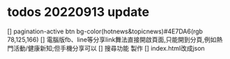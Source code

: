 # todos 20220913 update
[] pagination-active btn bg-color(hotnews&topicnews)#4E7DA6(rgb 78,125,166)
[] 電腦版fb、line等分享link舞法直接開啟頁面,只能開到分頁,例如熱門活動/健康新知;但手機分享可以
[] 搜尋功能 製作
[] index.html改成json 